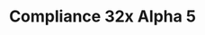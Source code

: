 ---
layout: post
title: Compliance 32x Alpha 5
permalink: /compliance32x/A5
comments: true
comments-id: 1.16.4-32x-Alpha-5
header-img: compliance32x/releases/A5.jpg

long_text: Wow, 2020 was a wild ride, wasn't it? Let's kick off 2021 the right way, with a brand new Compliance Alpha! This time around, after the Christmas break, we're bringing you a double-size update. We've added and improved many textures, including the villager, dirt and more. (And if you've noticed a suspicious lack of previously-added 1.17 textures, you would be correct. These have been moved to a separate branch on GitHub and will be properly released once we port the pack to other versions.) <br><br> <strong>DISCLAIMER:</strong> As indicated by the Alpha tag, this version is very work-in-progress, and as such contains some placeholder textures. It is not the final look of the pack; many textures will have to be edited to match the general stylistic direction of the pack. <br><br> Stay tuned for future updates!

main_changelog: changelogs/compliance32

download:
  - Java - 1.16.4 (GitHub):
    - https://github.com/Compliance-Resource-Pack/Resource-Pack-32x/releases/download/alpha-5/Compliance-32x-Alpha-5.zip

---